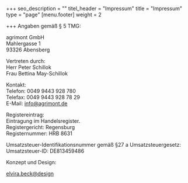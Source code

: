 +++
seo_description = ""
titel_header = "Impressum"
title = "Impressum"
type = "page"
[menu.footer]
weight = 2

+++
Angaben gemäß § 5 TMG:

agrimont GmbH  
Mahlergasse 1  
93326 Abensberg

Vertreten durch:  
Herr Peter Schillok  
Frau Bettina May-Schillok

Kontakt:  
Telefon:	0049 9443 928 780  
Telefax:	0049 9443 928 78 29  
E-Mail:	[info@agrimont.de](mailto:info@agrimont.de)

Registereintrag:  
Eintragung im Handelsregister.  
Registergericht: Regensburg  
Registernummer: HRB 8631

Umsatzsteuer-Identifikationsnummer gemäß §27 a Umsatzsteuergesetz:  
Umsatzsteuer-ID: DE813459486

Konzept und Design:

[elvira.beck@design](http://elvirabeck-design.de)